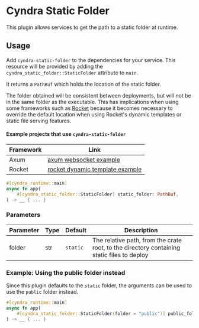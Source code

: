 # Cyndra Static Folder

This plugin allows services to get the path to a static folder at runtime.

## Usage

Add `cyndra-static-folder` to the dependencies for your service. 
This resource will be provided by adding the `cyndra_static_folder::StaticFolder` attribute to `main`.  

It returns  a `PathBuf` which holds the location of the static folder.

The folder obtained will be consistent between deployments, but will not be in the same folder as the executable.  This has implications when using some frameworks such as [Rocket](https://github.com/SergioBenitez/rocket) because it becomes necessary to override the default location when using Rocket's dynamic templates or static file serving features.

#### Example projects that use `cyndra-static-folder`

| Framework | Link                                                                                                        |
|-----------|-------------------------------------------------------------------------------------------------------------|
| Axum      | [axum websocket example](https://github.com/cyndra-hq/examples/tree/main/axum/websocket)                   |
| Rocket    | [rocket dynamic template example](https://github.com/cyndra-hq/examples/tree/main/rocket/dyn_template_hbs) |


``` rust
#[cyndra_runtime::main]
async fn app(
    #[cyndra_static_folder::StaticFolder] static_folder: PathBuf,
) -> __ { ... }
```

### Parameters

| Parameter | Type | Default  | Description                                                        |
|-----------|------|----------|--------------------------------------------------------------------|
| folder    | str  | `static` | The relative path, from the crate root, to the directory containing static files to deploy |

### Example: Using the public folder instead

Since this plugin defaults to the `static` folder, the arguments can be used to use the `public` folder instead.

``` rust
#[cyndra_runtime::main]
async fn app(
    #[cyndra_static_folder::StaticFolder(folder = "public")] public_folder: PathBuf,
) -> __ { ... }
```
